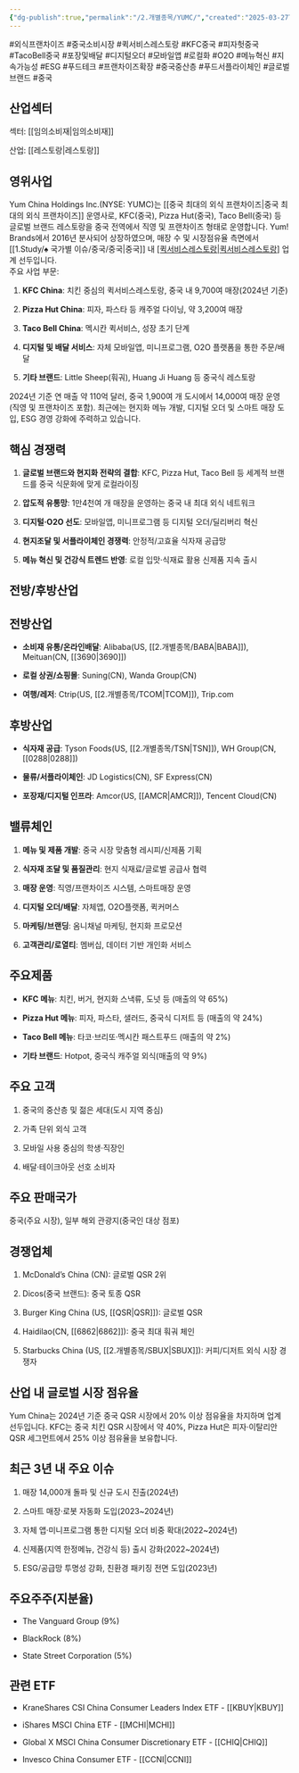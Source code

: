 ```yaml
---
{"dg-publish":true,"permalink":"/2.개별종목/YUMC/","created":"2025-03-27T15:41:42.282+09:00","updated":"2025-06-03T20:06:02.279+09:00"}
---
```


#외식프랜차이즈 #중국소비시장 #퀵서비스레스토랑 #KFC중국 #피자헛중국 #TacoBell중국 #포장및배달 #디지털오더 #모바일앱 #로컬화 #O2O #메뉴혁신 #지속가능성 #ESG #푸드테크 #프랜차이즈확장 #중국중산층 #푸드서플라이체인 #글로벌브랜드 #중국 

## 산업섹터

섹터: [[임의소비재\|임의소비재]]

산업: [[레스토랑\|레스토랑]]

## 영위사업

Yum China Holdings Inc.(NYSE: YUMC)는 [[중국 최대의 외식 프랜차이즈\|중국 최대의 외식 프랜차이즈]] 운영사로, KFC(중국), Pizza Hut(중국), Taco Bell(중국) 등 글로벌 브랜드 레스토랑을 중국 전역에서 직영 및 프랜차이즈 형태로 운영합니다. Yum! Brands에서 2016년 분사되어 상장하였으며, 매장 수 및 시장점유율 측면에서 [[1.Study/♠ 국가별 이슈/중국/중국\|중국]] 내 [[퀵서비스레스토랑\|퀵서비스레스토랑]](QSR) 업계 선두입니다.  
주요 사업 부문:

1. **KFC China**: 치킨 중심의 퀵서비스레스토랑, 중국 내 9,700여 매장(2024년 기준)
    
2. **Pizza Hut China**: 피자, 파스타 등 캐주얼 다이닝, 약 3,200여 매장
    
3. **Taco Bell China**: 멕시칸 퀵서비스, 성장 초기 단계
    
4. **디지털 및 배달 서비스**: 자체 모바일앱, 미니프로그램, O2O 플랫폼을 통한 주문/배달
    
5. **기타 브랜드**: Little Sheep(훠궈), Huang Ji Huang 등 중국식 레스토랑
    

2024년 기준 연 매출 약 110억 달러, 중국 1,900여 개 도시에서 14,000여 매장 운영(직영 및 프랜차이즈 포함). 최근에는 현지화 메뉴 개발, 디지털 오더 및 스마트 매장 도입, ESG 경영 강화에 주력하고 있습니다.

## 핵심 경쟁력

1. **글로벌 브랜드와 현지화 전략의 결합**: KFC, Pizza Hut, Taco Bell 등 세계적 브랜드를 중국 식문화에 맞게 로컬라이징
    
2. **압도적 유통망**: 1만4천여 개 매장을 운영하는 중국 내 최대 외식 네트워크
    
3. **디지털·O2O 선도**: 모바일앱, 미니프로그램 등 디지털 오더/딜리버리 혁신
    
4. **현지조달 및 서플라이체인 경쟁력**: 안정적/고효율 식자재 공급망
    
5. **메뉴 혁신 및 건강식 트렌드 반영**: 로컬 입맛·식재료 활용 신제품 지속 출시
    

## 전방/후방산업

## 전방산업

- **소비재 유통/온라인배달**: Alibaba(US, [[2.개별종목/BABA\|BABA]]), Meituan(CN, [[3690\|3690]])
    
- **로컬 상권/쇼핑몰**: Suning(CN), Wanda Group(CN)
    
- **여행/레저**: Ctrip(US, [[2.개별종목/TCOM\|TCOM]]), Trip.com
    

## 후방산업

- **식자재 공급**: Tyson Foods(US, [[2.개별종목/TSN\|TSN]]), WH Group(CN, [[0288\|0288]])
    
- **물류/서플라이체인**: JD Logistics(CN), SF Express(CN)
    
- **포장재/디지털 인프라**: Amcor(US, [[AMCR\|AMCR]]), Tencent Cloud(CN)
    

## 밸류체인

1. **메뉴 및 제품 개발**: 중국 시장 맞춤형 레시피/신제품 기획
    
2. **식자재 조달 및 품질관리**: 현지 식재료/글로벌 공급사 협력
    
3. **매장 운영**: 직영/프랜차이즈 시스템, 스마트매장 운영
    
4. **디지털 오더/배달**: 자체앱, O2O플랫폼, 퀵커머스
    
5. **마케팅/브랜딩**: 옴니채널 마케팅, 현지화 프로모션
    
6. **고객관리/로열티**: 멤버십, 데이터 기반 개인화 서비스
    

## 주요제품

- **KFC 메뉴**: 치킨, 버거, 현지화 스낵류, 도넛 등 (매출의 약 65%)
    
- **Pizza Hut 메뉴**: 피자, 파스타, 샐러드, 중국식 디저트 등 (매출의 약 24%)
    
- **Taco Bell 메뉴**: 타코·브리또·멕시칸 패스트푸드 (매출의 약 2%)
    
- **기타 브랜드**: Hotpot, 중국식 캐주얼 외식(매출의 약 9%)
    

## 주요 고객

1. 중국의 중산층 및 젊은 세대(도시 지역 중심)
    
2. 가족 단위 외식 고객
    
3. 모바일 사용 중심의 학생·직장인
    
4. 배달·테이크아웃 선호 소비자
    

## 주요 판매국가

중국(주요 시장), 일부 해외 관광지(중국인 대상 점포)

## 경쟁업체

1. McDonald’s China (CN): 글로벌 QSR 2위
    
2. Dicos(중국 브랜드): 중국 토종 QSR
    
3. Burger King China (US, [[QSR\|QSR]]): 글로벌 QSR
    
4. Haidilao(CN, [[6862\|6862]]): 중국 최대 훠궈 체인
    
5. Starbucks China (US, [[2.개별종목/SBUX\|SBUX]]): 커피/디저트 외식 시장 경쟁자
    

## 산업 내 글로벌 시장 점유율

Yum China는 2024년 기준 중국 QSR 시장에서 20% 이상 점유율을 차지하며 업계 선두입니다. KFC는 중국 치킨 QSR 시장에서 약 40%, Pizza Hut은 피자·이탈리안 QSR 세그먼트에서 25% 이상 점유율을 보유합니다.

## 최근 3년 내 주요 이슈

1. 매장 14,000개 돌파 및 신규 도시 진출(2024년)
    
2. 스마트 매장·로봇 자동화 도입(2023~2024년)
    
3. 자체 앱·미니프로그램 통한 디지털 오더 비중 확대(2022~2024년)
    
4. 신제품(지역 한정메뉴, 건강식 등) 출시 강화(2022~2024년)
    
5. ESG/공급망 투명성 강화, 친환경 패키징 전면 도입(2023년)
    

## 주요주주(지분율)

- The Vanguard Group (9%)
    
- BlackRock (8%)
    
- State Street Corporation (5%)
    

## 관련 ETF

- KraneShares CSI China Consumer Leaders Index ETF - [[KBUY\|KBUY]]
    
- iShares MSCI China ETF - [[MCHI\|MCHI]]
    
- Global X MSCI China Consumer Discretionary ETF - [[CHIQ\|CHIQ]]
    
- Invesco China Consumer ETF - [[CCNI\|CCNI]]